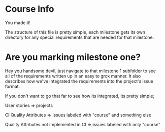 # Course Info
You made it!

The structure of this file is pretty simple, each milestone gets its own directory
for any special requirements that are needed for that milestone.

# Are you marking milestone one?
Hey you handsome devil, just navigate to that milestone 1 subfolder to see
all of the requirements written up in an easy to grok manner. It also
describes how we've integrated the requirements into the project's issue format.

If you don't want to go that far to see how its integrated, its pretty simple;

User stories => projects

CI Quality Attributes => issues labeled with "course" and something else

Quality Attributes not implemented in CI => issues labeled with only "course"
